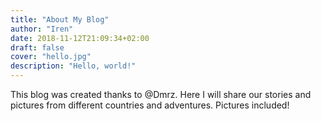 ```yaml
---
title: "About My Blog"
author: "Iren"
date: 2018-11-12T21:09:34+02:00
draft: false
cover: "hello.jpg"
description: "Hello, world!"
---
```

This blog was created thanks to @Dmrz. Here I will share our stories and pictures from different countries and adventures. Pictures included!
